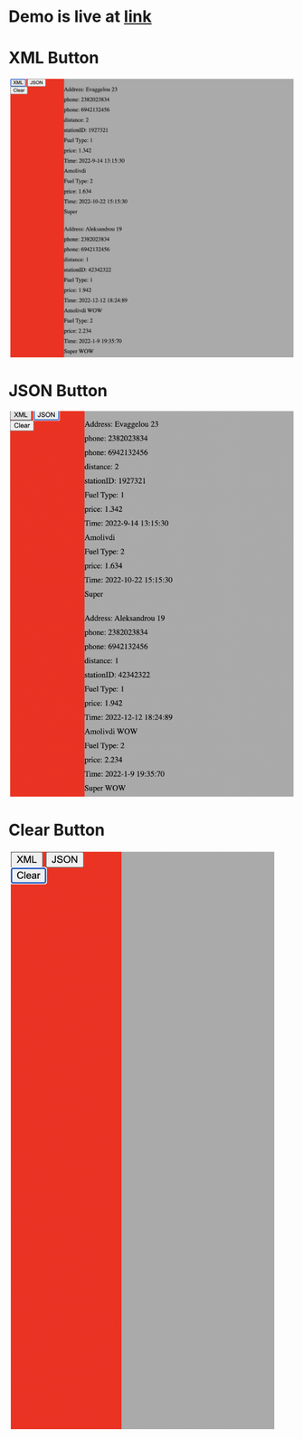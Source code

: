# Demo is live at [link](https://kx0101.github.io/xmljson/)

# XML Button

<img src="xml.png" />

# JSON Button

<img src="json.png" />

# Clear Button

<img src="clear.png" />
